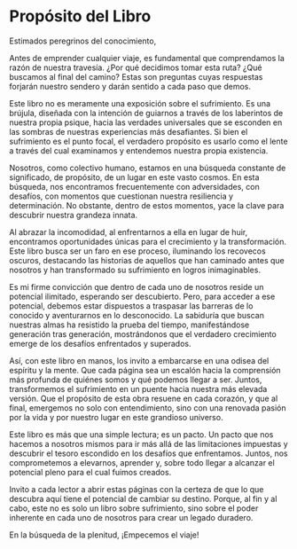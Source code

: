 # Propósito del Libro

Estimados peregrinos del conocimiento,

Antes de emprender cualquier viaje, es fundamental que comprendamos la razón de nuestra travesía. ¿Por qué decidimos tomar esta ruta? ¿Qué buscamos al final del camino? Estas son preguntas cuyas respuestas forjarán nuestro sendero y darán sentido a cada paso que demos.

Este libro no es meramente una exposición sobre el sufrimiento. Es una brújula, diseñada con la intención de guiarnos a través de los laberintos de nuestra propia psique, hacia las verdades universales que se esconden en las sombras de nuestras experiencias más desafiantes. Si bien el sufrimiento es el punto focal, el verdadero propósito es usarlo como el lente a través del cual examinamos y entendemos nuestra propia existencia.

Nosotros, como colectivo humano, estamos en una búsqueda constante de significado, de propósito, de un lugar en este vasto cosmos. En esta búsqueda, nos encontramos frecuentemente con adversidades, con desafíos, con momentos que cuestionan nuestra resiliencia y determinación. No obstante, dentro de estos momentos, yace la clave para descubrir nuestra grandeza innata.

Al abrazar la incomodidad, al enfrentarnos a ella en lugar de huir, encontramos oportunidades únicas para el crecimiento y la transformación. Este libro busca ser un faro en ese proceso, iluminando los recovecos oscuros, destacando las historias de aquellos que han caminado antes que nosotros y han transformado su sufrimiento en logros inimaginables.

Es mi firme convicción que dentro de cada uno de nosotros reside un potencial ilimitado, esperando ser descubierto. Pero, para acceder a ese potencial, debemos estar dispuestos a traspasar las barreras de lo conocido y aventurarnos en lo desconocido. La sabiduría que buscan nuestras almas ha resistido la prueba del tiempo, manifestándose generación tras generación, mostrándonos que el verdadero crecimiento emerge de los desafíos enfrentados y superados.

Así, con este libro en manos, los invito a embarcarse en una odisea del espíritu y la mente. Que cada página sea un escalón hacia la comprensión más profunda de quiénes somos y qué podemos llegar a ser. Juntos, transformemos el sufrimiento en un puente hacia nuestra más elevada versión. Que el propósito de esta obra resuene en cada corazón, y que al final, emergemos no solo con entendimiento, sino con una renovada pasión por la vida y por nuestro lugar en este grandioso universo.


Este libro es más que una simple lectura; es un pacto. Un pacto que nos hacemos a nosotros mismos para ir más allá de las limitaciones impuestas y descubrir el tesoro escondido en los desafíos que enfrentamos. Juntos, nos comprometemos a elevarnos, aprender y, sobre todo llegar a alcanzar el potencial pleno para el cual fuimos creados.

Invito a cada lector a abrir estas páginas con la certeza de que lo que descubra aquí tiene el potencial de cambiar su destino. Porque, al fin y al cabo, este no es solo un libro sobre sufrimiento, sino sobre el poder inherente en cada uno de nosotros para crear un legado duradero.

En la búsqueda de la plenitud, ¡Empecemos el viaje!

